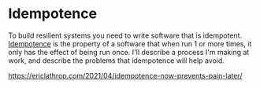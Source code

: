 # Idempotence

To build resilient systems you need to write software that is idempotent. [Idempotence](https://en.wikipedia.org/wiki/Idempotence) is the property of a software that when run 1 or more times, it only has the effect of being run once. I'll describe a process I'm making at work, and describe the problems that idempotence will help avoid. 

https://ericlathrop.com/2021/04/idempotence-now-prevents-pain-later/
